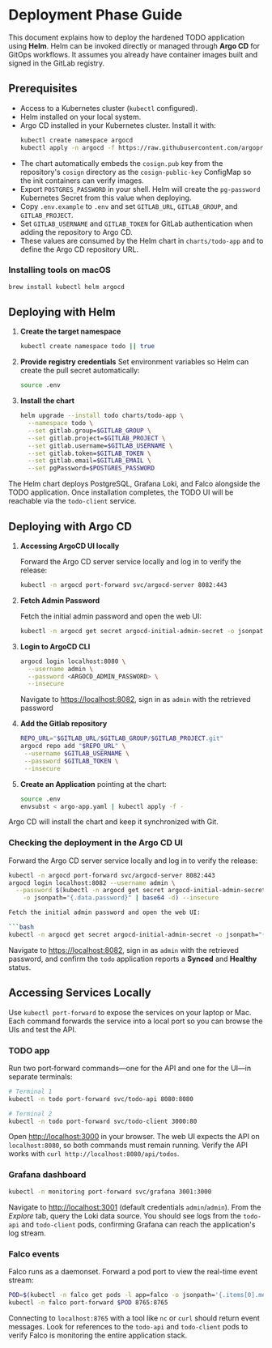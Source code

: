 # Deployment Phase Guide

This document explains how to deploy the hardened TODO application using **Helm**.
Helm can be invoked directly or managed through **Argo CD** for GitOps workflows.
It assumes you already have container images built and signed in the GitLab registry.

## Prerequisites

- Access to a Kubernetes cluster (`kubectl` configured).
- Helm installed on your local system.
- Argo CD installed in your Kubernetes cluster. Install it with:
  ```bash
  kubectl create namespace argocd
  kubectl apply -n argocd -f https://raw.githubusercontent.com/argoproj/argo-cd/stable/manifests/install.yaml
  ```
- The chart automatically embeds the `cosign.pub` key from the repository's `cosign` directory as the `cosign-public-key` ConfigMap so the init containers can verify images.
- Export `POSTGRES_PASSWORD` in your shell. Helm will create the `pg-password`
  Kubernetes Secret from this value when deploying.
- Copy `.env.example` to `.env` and set `GITLAB_URL`, `GITLAB_GROUP`, and `GITLAB_PROJECT`.
- Set `GITLAB_USERNAME` and `GITLAB_TOKEN` for GitLab authentication when adding
  the repository to Argo CD.
- These values are consumed by the Helm chart in `charts/todo-app` and to define the Argo CD repository URL.

### Installing tools on macOS

```bash
brew install kubectl helm argocd
```

## Deploying with Helm

1. **Create the target namespace**
   ```bash
   kubectl create namespace todo || true
   ```
2. **Provide registry credentials**
   Set environment variables so Helm can create the pull secret automatically:
   ```bash
   source .env
   ```

3. **Install the chart**
   ```bash
   helm upgrade --install todo charts/todo-app \
     --namespace todo \
     --set gitlab.group=$GITLAB_GROUP \
     --set gitlab.project=$GITLAB_PROJECT \
     --set gitlab.username=$GITLAB_USERNAME \
     --set gitlab.token=$GITLAB_TOKEN \
     --set gitlab.email=$GITLAB_EMAIL \
     --set pgPassword=$POSTGRES_PASSWORD
   ```

The Helm chart deploys PostgreSQL, Grafana Loki, and Falco alongside the TODO application.
Once installation completes, the TODO UI will be reachable via the `todo-client` service.

## Deploying with Argo CD

1. **Accessing ArgoCD UI locally**

    Forward the Argo CD server service locally and log in to verify the release:

    ```bash
    kubectl -n argocd port-forward svc/argocd-server 8082:443
    ```

2. **Fetch Admin Password**

    Fetch the initial admin password and open the web UI:

    ```bash
    kubectl -n argocd get secret argocd-initial-admin-secret -o jsonpath="{.data.password}" | base64 -d; echo
    ```

3. **Login to ArgoCD CLI**

    ```bash
    argocd login localhost:8080 \
      --username admin \
      --password <ARGOCD_ADMIN_PASSWORD> \
      --insecure
    ```

    Navigate to <https://localhost:8082>, sign in as `admin` with the retrieved password

4. **Add the Gitlab repository**
   ```bash
   REPO_URL="$GITLAB_URL/$GITLAB_GROUP/$GITLAB_PROJECT.git"
   argocd repo add "$REPO_URL" \
    --username $GITLAB_USERNAME \
    --password $GITLAB_TOKEN \
    --insecure
   ```

5. **Create an Application** pointing at the chart:
   ```bash
   source .env
   envsubst < argo-app.yaml | kubectl apply -f -
   ```

Argo CD will install the chart and keep it synchronized with Git.

### Checking the deployment in the Argo CD UI

Forward the Argo CD server service locally and log in to verify the release:

```bash
kubectl -n argocd port-forward svc/argocd-server 8082:443
argocd login localhost:8082 --username admin \
  --password $(kubectl -n argocd get secret argocd-initial-admin-secret \
    -o jsonpath="{.data.password}" | base64 -d) --insecure

Fetch the initial admin password and open the web UI:

```bash
kubectl -n argocd get secret argocd-initial-admin-secret -o jsonpath="{.data.password}" | base64 -d; echo
```

Navigate to <https://localhost:8082>, sign in as `admin` with the retrieved
password, and confirm the `todo` application reports a **Synced** and
**Healthy** status.

## Accessing Services Locally

Use `kubectl port-forward` to expose the services on your laptop or Mac. Each command
forwards the service into a local port so you can browse the UIs and test the API.

### TODO app

Run two port‑forward commands—one for the API and one for the UI—in separate terminals:

```bash
# Terminal 1
kubectl -n todo port-forward svc/todo-api 8080:8080

# Terminal 2
kubectl -n todo port-forward svc/todo-client 3000:80
```

Open <http://localhost:3000> in your browser. The web UI expects the API on
`localhost:8080`, so both commands must remain running. Verify the API works
with `curl http://localhost:8080/api/todos`.

### Grafana dashboard

```bash
kubectl -n monitoring port-forward svc/grafana 3001:3000
```

Navigate to <http://localhost:3001> (default credentials `admin`/`admin`).
From the *Explore* tab, query the Loki data source. You should see logs from the
`todo-api` and `todo-client` pods, confirming Grafana can reach the
application's log stream.

### Falco events

Falco runs as a daemonset. Forward a pod port to view the real-time event stream:

```bash
POD=$(kubectl -n falco get pods -l app=falco -o jsonpath='{.items[0].metadata.name}')
kubectl -n falco port-forward $POD 8765:8765
```

Connecting to `localhost:8765` with a tool like `nc` or `curl` should return
event messages. Look for references to the `todo-api` and `todo-client` pods to
verify Falco is monitoring the entire application stack.

